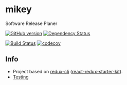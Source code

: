 # mikey

Software Release Planer

[![GitHub version](https://img.shields.io/github/tag/naxmefy/mikey.svg?label=version)](https://github.com/naxmefy/mikey/releases)
[![Dependency Status](https://gemnasium.com/badges/github.com/naxmefy/mikey.svg)](https://gemnasium.com/github.com/naxmefy/mikey)

[![Build Status](https://travis-ci.org/naxmefy/mikey.svg?branch=master)](https://travis-ci.org/naxmefy/mikey)
[![codecov](https://codecov.io/gh/naxmefy/mikey/branch/master/graph/badge.svg)](https://codecov.io/gh/naxmefy/mikey)

## Info

* Project based on [redux-cli](https://github.com/SpencerCDixon/redux-cli) 
([react-redux-starter-kit](https://github.com/davezuko/react-redux-starter-kit)).
* [Testing](https://gist.github.com/gilbitron/5cac0ac5fa07e9b354ac)
